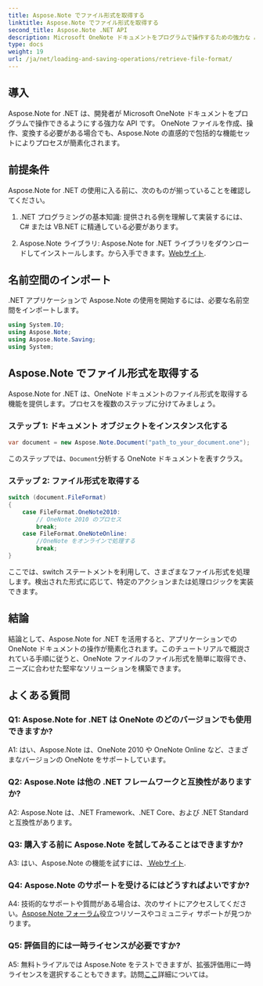 ```yaml
---
title: Aspose.Note でファイル形式を取得する
linktitle: Aspose.Note でファイル形式を取得する
second_title: Aspose.Note .NET API
description: Microsoft OneNote ドキュメントをプログラムで操作するための強力な API である Aspose.Note for .NET を探索してください。
type: docs
weight: 19
url: /ja/net/loading-and-saving-operations/retrieve-file-format/
---
```

## 導入

Aspose.Note for .NET は、開発者が Microsoft OneNote ドキュメントをプログラムで操作できるようにする強力な API です。 OneNote ファイルを作成、操作、変換する必要がある場合でも、Aspose.Note の直感的で包括的な機能セットによりプロセスが簡素化されます。

## 前提条件

Aspose.Note for .NET の使用に入る前に、次のものが揃っていることを確認してください。

1. .NET プログラミングの基本知識: 提供される例を理解して実装するには、C# または VB.NET に精通している必要があります。
   
2.  Aspose.Note ライブラリ: Aspose.Note for .NET ライブラリをダウンロードしてインストールします。から入手できます。[Webサイト](https://releases.aspose.com/note/net/).

## 名前空間のインポート

.NET アプリケーションで Aspose.Note の使用を開始するには、必要な名前空間をインポートします。

```csharp
using System.IO;
using Aspose.Note;
using Aspose.Note.Saving;
using System;
```

## Aspose.Note でファイル形式を取得する

Aspose.Note for .NET は、OneNote ドキュメントのファイル形式を取得する機能を提供します。プロセスを複数のステップに分けてみましょう。

### ステップ 1: ドキュメント オブジェクトをインスタンス化する

```csharp
var document = new Aspose.Note.Document("path_to_your_document.one");
```

このステップでは、`Document`分析する OneNote ドキュメントを表すクラス。

### ステップ 2: ファイル形式を取得する

```csharp
switch (document.FileFormat)
{
    case FileFormat.OneNote2010:
        // OneNote 2010 のプロセス
        break;
    case FileFormat.OneNoteOnline:
        //OneNote をオンラインで処理する
        break;
}
```

ここでは、switch ステートメントを利用して、さまざまなファイル形式を処理します。検出された形式に応じて、特定のアクションまたは処理ロジックを実装できます。

## 結論

結論として、Aspose.Note for .NET を活用すると、アプリケーションでの OneNote ドキュメントの操作が簡素化されます。このチュートリアルで概説されている手順に従うと、OneNote ファイルのファイル形式を簡単に取得でき、ニーズに合わせた堅牢なソリューションを構築できます。

## よくある質問

### Q1: Aspose.Note for .NET は OneNote のどのバージョンでも使用できますか?

A1: はい、Aspose.Note は、OneNote 2010 や OneNote Online など、さまざまなバージョンの OneNote をサポートしています。

### Q2: Aspose.Note は他の .NET フレームワークと互換性がありますか?

A2: Aspose.Note は、.NET Framework、.NET Core、および .NET Standard と互換性があります。

### Q3: 購入する前に Aspose.Note を試してみることはできますか?

A3: はい、Aspose.Note の機能を試すには、[ Webサイト](https://releases.aspose.com/).

### Q4: Aspose.Note のサポートを受けるにはどうすればよいですか?

A4: 技術的なサポートや質問がある場合は、次のサイトにアクセスしてください。[Aspose.Note フォーラム](https://forum.aspose.com/c/note/28)役立つリソースやコミュニティ サポートが見つかります。

### Q5: 評価目的には一時ライセンスが必要ですか?

 A5: 無料トライアルでは Aspose.Note をテストできますが、拡張評価用に一時ライセンスを選択することもできます。訪問[ここ](https://purchase.aspose.com/temporary-license/)詳細については。